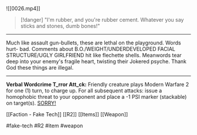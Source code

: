 ![[0026.mp4]]

> [!danger] 
> "I'm rubber, and you're rubber cement. Whatever you say sticks and stones, dumb bones!" 

***
Much like assault gun-bullets, these are lethal on the playground. Words hurt- bad. Comments about B.O./WEIGHT/UNDERDEVELOPED FACIAL STRUCTURE/UGLY GIRLFRIEND hit like flechette shells. Meanwords tear deep into your enemy's fragile heart, twisting their Jokered psyche. Thank God these things are illegal.
***

**Verbal Wordcrime T_rror Att_ck:** Friendly creature plays Modern Warfare 2 for one (1) turn, to charge up. For all subsequent attacks: issue a homophobic threat to your opponent and place a -1 PSI marker (stackable) on target(s). <u>SORRY!</u>

[[Faction - Fake Tech]]
[[R2]]
[[Items]]
[[Weapon]]

#fake-tech #R2 #item #weapon 